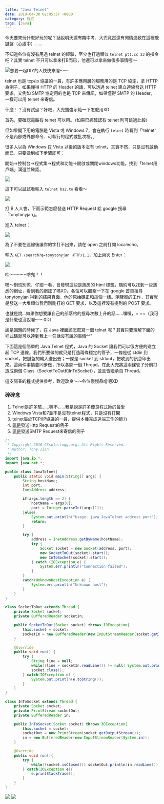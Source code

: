 ```yaml
---
title: "Java Telnet"
date: 2010-04-30 02:05:37 +0800
category: 程式
tags: [Java]
---
```


今天要來玩什麼好玩的呢？話說明天還有期中考，大兜竟然還有閒情逸致在這裡敲鍵盤（心虛中）……

不知道各位有沒有用過 telnet 的經驗，至少也打過類似 `telnet ptt.cc 23` 的指令吧？其實 telnet 不只可以拿來打B而已，他還可以拿來做很多事情喔～

<a href="http://cssula.twgg.org/wp-content/uploads/2010/04/duke-waving.gif">![](/images/cssula-blog/duke-waving.gif)</a>想要一起DIY的人快快來喔～～

<!-- more -->

telnet 也是 tcp/ip 協議的一員，有許多應用層的服務用的是 TCP 協定，拿 HTTP 為例子，如果懂得 HTTP 的 Header 的話，可以透過 telnet 建立連線發送 HTTP 要求，又例如 SMTP 協定用的也是 TCP 來傳訊，如果懂得 SMTP 的 Header，一樣可以用 telnet 來寄信。

什麼！？沒有試過？好吧，大兜勉強示範一下怎麼用XD

首先，要確認電腦有 telnet 可以用。（如果已經確認有 telnet 則可跳過此段）

但如果閣下用的電腦是 Vista 或 Windows 7，會在執行 `telnet` 時看到「'telnet' 不是內部或外部命令、可執行的程式或批次檔。」

很多人以為 Windows 在 Vista 以後的版本沒有 telnet，其實不然，只是沒有啟動而已，只要做到如下步驟即可：

開始-&gt;控制台-&gt;程式集-&gt;程式和功能-&gt;開啟或關閉windows功能，找到「telnet用戶端」溝選並確認。

![](/images/cssula-blog/Screenshot-21.png)

這下可以試試看輸入 `telnet bs2.to` 看看～

![](/images/cssula-blog/Screenshot-22.png)

打 B 人人會，下面示範怎麼發送 HTTP Request 給 google 搜尋 「tonytonyjan」。

進入 telnet：

![](/images/cssula-blog/Screenshot-23.png)

為了不要在連線後讓你的字打不出來，請在 open 之前打開 localecho。

輸入 `GET /search?q=tonytonyjan HTTP/1.1`，加上兩次 Enter：

![](/images/cssula-blog/Screenshot-24.png)

哇～～～～啥鬼！！

嘿～別慌別慌，仔細一看，會發現這些是熟悉的 html 標籤，隱約可以找到一些熟悉的網址，看到我的網誌了嗎XD，各位可以觀察一下在 google 首頁搜尋 tonytonyjan 得到的結果頁面，他的原始碼正和這個一樣。瀏覽器的工作，其實就是發送一大堆類似我們剛剛打的 GET 要求，以及這裡沒有提到的 POST 要求。

也就是說…如果你想要讓自己的部落格的搜尋次數上升的話……嘿嘿，= =+（我可是什麼也沒說喔～～XD）

該是回題的時候了，在 Java 裡面該怎麼寫一個 telnet 呢？其實只要理解下面的程式碼就可以達到我上一句話沒有說的事情^^"

下面這是個簡單的 Java Telnet 程式，Java 的 Socket 讓我們可以很方便的建立起 TCP 連線。我們所要做的就只是打造兩條穩定的管子，一條是從 stdin 到 socket，把鍵盤的輸入送出去；一條是 socket 到 stdout，把收到的訊息印出來。這兩件事情要同步做，所以各開一個 Thread，在此大兜將這兩條管子分別打造成兩個 Class（SocketToOut和InToSocket），並且皆繼承自 Thread。

這支陽春的程式提供參考，歡迎改良～～各位慢慢品嚐吧XD

### 碎碎念

<ol>
	<li>Telnet是許多駭……喔不……我是說是許多優良程式師的最愛</li>
	<li>Windows Vista和7並不是沒有telnet程式，只是沒有打開</li>
	<li>telnet屬於TCP/IP協議的一員，提供本機完成遠端工作的能力</li>
	<li><a href="http://zh.wikipedia.org/zh-tw/Http#.E4.BE.8B.E5.AD.90" target="_blank">這是</a>發送Http Request的例子</li>
	<li><a href="http://www.backup.idv.tw/viewtopic.php?=&amp;p=645" target="_blank">這是</a>發送SMTP Request來寄信的例子</li>
</ol>

``` java
/*
 * Copyright 2010 CSsula.twgg.org. All Rights Reserved.
 * Author: Tony Jian
 */
import java.io.*;
import java.net.*;

public class JavaTelnet{
	public static void main(String[] args) {
        String hostName;
        int port;
        InetAddress address;

        if(args.length == 2) {
            hostName = args[0];
            port = Integer.parseInt(args[1]);
        }else{
			System.out.println("Usage: java JavaTelnet address port");
			return;
		}

        try {
            address = InetAddress.getByName(hostName);
            try {
                Socket socket = new Socket(address, port);
                new SocketToOut(socket).start();
                new InToSocket(socket).start();
            } catch (IOException e) {
				System.err.println("Connection failed");
            }
        }
        catch(UnknownHostException e) {
			System.err.println("Unknown host");
        }
    }
}

class SocketToOut extends Thread {
    private Socket socket;
	private BufferedReader socketIn;

    public SocketToOut(Socket socket) throws IOException{
        this.socket = socket;
		socketIn = new BufferedReader(new InputStreamReader(socket.getInputStream()));
    }

	@Override
    public void run() {
        try {
            String line = null;
            while((line = socketIn.readLine()) != null) System.out.println(line);
            socket.close();
        } catch(IOException e) {
            System.out.println(e.toString());
        }
    }
}

class InToSocket extends Thread {
    private Socket socket;
	private PrintStream socketOut;
	private BufferedReader in;

    public InToSocket(Socket socket) throws IOException{
        this.socket = socket;
		socketOut = new PrintStream(socket.getOutputStream());
		in = new BufferedReader(new InputStreamReader(System.in));
    }

	@Override
    public void run(){
        try {
            while(!socket.isClosed()) socketOut.println(in.readLine());
        } catch(IOException e){
            e.printStackTrace();
        }
    }
}
```

![](/images/cssula-blog/Screenshot-19.png)
![](/images/cssula-blog/Screenshot-20.png)